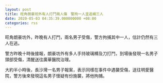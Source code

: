 ```yaml
---
layout: post
title: 旺角朗豪坊外有人打鬥兩人傷　警拘一人並追緝三人
date: 2020-05-03 04:35:39.000000000 +08:00
categories: rss
---
```


旺角朗豪坊外，昨晚有人打鬥，兩名男子受傷，警方拘捕其中一人，估計仍然有三人在逃。

警方昨晚十時後接報，朗豪坊外有多人手持玻璃樽及刀打鬥，到場後發現一名男子頭部受傷，清醒送往廣華醫院治理。

大約半小時後，長沙灣一名男子報案，表示同樣在事件中遇襲受傷，送往明愛醫院，警方後來發現這名男子懷疑有份施襲，將他拘捕。
